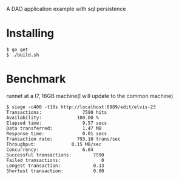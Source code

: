 A DAO application example with sql persistence

# Installing

	$ go get
	$ ./build.sh
	
# Benchmark

runnet at a I7, 16GB machine(I will update to the common machine)

    $ siege -c400 -t10s http://localhost:8989/edit/elvis-23
    Transactions:		        7590 hits
    Availability:		      100.00 %
    Elapsed time:		        9.57 secs
    Data transferred:	        1.47 MB
    Response time:		        0.01 secs
    Transaction rate:	      793.10 trans/sec
    Throughput:		        0.15 MB/sec
    Concurrency:		        6.04
    Successful transactions:        7590
    Failed transactions:	           0
    Longest transaction:	        0.13
    Shortest transaction:	        0.00
